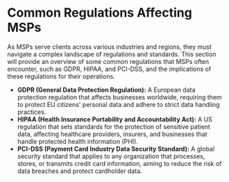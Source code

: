 # Common Regulations Affecting MSPs

As MSPs serve clients across various industries and regions, they must navigate a complex landscape of regulations and standards. This section will provide an overview of some common regulations that MSPs often encounter, such as GDPR, HIPAA, and PCI-DSS, and the implications of these regulations for their operations.

* **GDPR (General Data Protection Regulation):** A European data protection regulation that affects businesses worldwide, requiring them to protect EU citizens' personal data and adhere to strict data handling practices.
* **HIPAA (Health Insurance Portability and Accountability Act):** A US regulation that sets standards for the protection of sensitive patient data, affecting healthcare providers, insurers, and businesses that handle protected health information (PHI).
* **PCI-DSS (Payment Card Industry Data Security Standard):** A global security standard that applies to any organization that processes, stores, or transmits credit card information, aiming to reduce the risk of data breaches and protect cardholder data.
